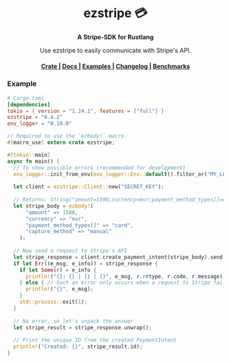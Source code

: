 <h1 align="center">ezstripe 💳</h1>
<div align="center">
 <strong>
   A Stripe-SDK for Rustlang
 </strong>
 <p>Use ezstripe to easily communicate with Stripe's API.</p>
</div>

<div align="center">
  <h4>
    <a href="https://crates.io/crates/ezstripe">
      Crate
    </a>
    <span> | </span>
    <a href="https://docs.rs/ezstripe/latest/ezstripe/">
      Docs
    </a>
    <span> | </span>
    <a href="https://github.com/EntenKoeniq/ezstripe/tree/main/examples">
      Examples
    </a>
    <span> | </span>
    <a href="https://github.com/EntenKoeniq/ezstripe/blob/main/CHANGELOG.md">
      Changelog
    </a>
    <span> | </span>
    <a href="https://github.com/EntenKoeniq/ezstripe/blob/main/BENCHMARKS.md">
      Benchmarks
    </a>
  </h4>
</div>

### Example
```toml
# Cargo.toml
[dependencies]
tokio = { version = "1.24.1", features = ["full"] }
ezstripe = "0.4.2"
env_logger = "0.10.0"
```

```Rust
// Required to use the `ezbody!` macro
#[macro_use] extern crate ezstripe;

#[tokio::main]
async fn main() {
  // To show possible errors (recommended for development)
  env_logger::init_from_env(env_logger::Env::default().filter_or("MY_LOG_LEVEL", "debug"));
  
  let client = ezstripe::Client::new("SECRET_KEY");
  
  // Returns: String("amount=1500;currency=eur;payment_method_types[]=card;capture_method=manual;")
  let stripe_body = ezbody!(
      "amount" => 1500,
      "currency" => "eur",
      "payment_method_types[]" => "card",
      "capture_method" => "manual"
    );
  
  // Now send a request to Stripe's API
  let stripe_response = client.create_payment_intent(stripe_body).send().await;
  if let Err((e_msg, e_info)) = stripe_response {
    if let Some(r) = e_info {
      println!("{}: {} | {} | {}", e_msg, r.r#type, r.code, r.message);
    } else { // Such an error only occurs when a request to Stripe failed
      println!("{}", e_msg);
    }
    std::process::exit(1);
  }
  
  // No error, so let's unpack the answer
  let stripe_result = stripe_response.unwrap();
  
  // Print the unique ID from the created PaymentIntent
  println!("Created: {}", stripe_result.id);
}
```
